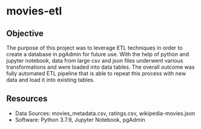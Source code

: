 # movies-etl

## Objective
The purpose of this project was to leverage ETL techniques in order to create a database in pgAdmin for future use. With the help of python and jupyter notebook, data from large csv and json files underwent various transformations and were loaded into data tables. The overall outcome was fully automated ETL pipeline that is able to repeat this process with new data and load it into existing tables. 

## Resources
- Data Sources: movies_metadata.csv, ratings.csv, wikipedia-movies.json
- Software: Python 3.7.9, Jupyter Notebook, pgAdmin

